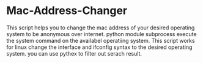 # Mac-Address-Changer
This script helps you to change the mac address of your desired operating system to be anonymous over internet.
python module subprocess execute the system command on the availabel operatiing system.
This script works for linux change the interface and ifconfig syntax to the desired operating system.
you can use pythex to filter out serach result.

